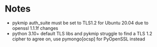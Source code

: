 # Notes

- pykmip auth_suite must be set to TLS1.2 for Ubuntu 20.04 due to openssl 1.1.1f changes
- python 3.10+ default TLS libs and pykmip struggle to find a TLS 1.2 cipher to agree on, use pymongo[ocsp] for PyOpenSSL instead
